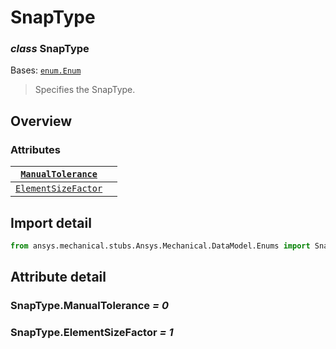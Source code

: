 <a id="snaptype"></a>

# SnapType

<a id="SnapType"></a>

### *class* SnapType

Bases: [`enum.Enum`](https://docs.python.org/3/library/enum.html#enum.Enum)

> Specifies the SnapType.

> <!-- !! processed by numpydoc !! -->

<a id="overview"></a>

## Overview

### Attributes

| [`ManualTolerance`](#SnapType.ManualTolerance)     |    |
|----------------------------------------------------|----|
| [`ElementSizeFactor`](#SnapType.ElementSizeFactor) |    |

<a id="import-detail"></a>

## Import detail

```python
from ansys.mechanical.stubs.Ansys.Mechanical.DataModel.Enums import SnapType
```

<a id="attribute-detail"></a>

## Attribute detail

<a id="SnapType.ManualTolerance"></a>

### SnapType.ManualTolerance *= 0*

<a id="SnapType.ElementSizeFactor"></a>

### SnapType.ElementSizeFactor *= 1*
